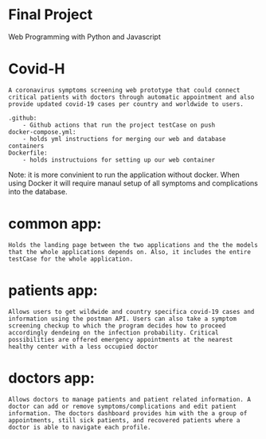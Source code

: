 # Final Project

Web Programming with Python and Javascript

# Covid-H
    A coronavirus symptoms screening web prototype that could connect critical patients with doctors through automatic appointment and also provide updated covid-19 cases per country and worldwide to users. 

    .github:
        - Github actions that run the project testCase on push
    docker-compose.yml:
        - holds yml instructions for merging our web and database containers
    Dockerfile:
        - holds instructuions for setting up our web container
Note: 
    it is more convinient to run the application without docker. When using Docker it will require manaul setup of all symptoms and complications into the database.

# common app:
    Holds the landing page between the two applications and the the models that the whole applications depends on. Also, it includes the entire testCase for the whole application.



# patients app:
    Allows users to get wildwide and country specifica covid-19 cases and information using the postman API. Users can also take a symptom screening checkup to which the program decides how to proceed accordingly dendeing on the infection probability. Critical possibilities are offered emergency appointments at the nearest healthy center with a less occupied doctor

# doctors app:
    Allows doctors to manage patients and patient related information. A doctor can add or remove symptoms/complications and edit patient information. The doctors dashboard provides him with the a group of appointments, still sick patients, and recovered patients where a doctor is able to navigate each profile.

